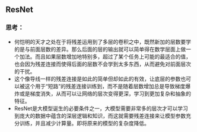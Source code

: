 ## ResNet

### 思考：

* 何恺明的天才之处在于将残差运用到了多层的卷积之中，既然新加的层数要学的是与前面层数的差异。那么后面的层的输出就可以简单得在数学层面上做一个加法。而且如果层数增加地特别多，超过了某个任务上可能的最适合的值，也会因为残差连接而使得后面的层数不会学到太多东西，从而避免对前面层次的干扰。
* 这个像导线一样的残差连接是如此的简单但却如此的有效，让底层的参数也可以被这个用于“短路”的残差连接训练到，而不是随着层数增加总是导致梯度爆炸或是梯度消失，从而可以让网络的层次变得更深，学习到更加复杂和抽象的特征。
* ResNet是大模型诞生的必要条件之一，大模型需要非常多的层次才可以学习到庞大的数据中蕴含的深层逻辑和知识，而这就需要残差连接来让模型参数充分训练，并且减少计算量。即将原来的模型的复杂度降低。
